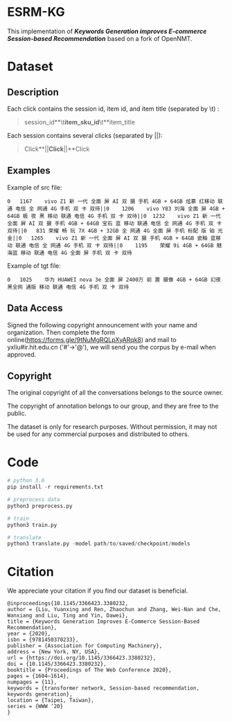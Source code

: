 # ESRM-KG

This implementation of ***Keywords Generation improves E-commerce Session-based Recommendation*** based on a fork of OpenNMT.

# Dataset 

## Description

Each click contains the session id, item id, and item title (separated by \t) :

> session_id**\t**item_sku_id**\t**item_title

Each session contains several clicks (separated by ||):

> Click**||**Click**||**Click




## Examples

Example of src file:
```
0	1167	vivo Z1 新 一代 全面 屏 AI 双 摄 手机 4GB + 64GB 炫慕 红移动 联通 电信 全 网通 4G 手机 双 卡 双待||0	1206	vivo Y83 刘海 全面 屏 4GB + 64GB 极 夜 黑 移动 联通 电信 4G 手机 双 卡 双待||0	1232	vivo Z1 新 一代 全面 屏 AI 双 摄 手机 4GB + 64GB 宝石 蓝 移动 联通 电信 全 网通 4G 手机 双 卡 双待||0	831	荣耀 畅 玩 7X 4GB + 32GB 全 网通 4G 全面 屏 手机 标配 版 铂 光金||0	1265	vivo Z1 新 一代 全面 屏 AI 双 摄 手机 4GB + 64GB 瓷釉 蓝移动 联通 电信 全 网通 4G 手机 双 卡 双待||0	1195	荣耀 9i 4GB + 64GB 魅 海蓝 移动 联通 电信 4G 全面 屏 手机 双 卡 双待
```

Example of tgt file:
```
0	1025	华为 HUAWEI nova 3e 全面 屏 2400万 前 置 摄像 4GB + 64GB 幻夜 黑全网 通版 移动 联通 电信 4G 手机 双 卡 双待
```



## Data Access

Signed the following copyright announcement with your name and organization. Then complete the form online(https://forms.gle/9tNuMgRQLpXyARqk8) and mail to yxliu#ir.hit.edu.cn ('#'->'@'), we will send you the corpus by e-mail when approved.



## Copyright

The original copyright of all the conversations belongs to the source owner.

The copyright of annotation belongs to our group, and they are free to the public.

The dataset is only for research purposes. Without permission, it may not be used for any commercial purposes and distributed to others.



# Code


```python
# python 3.6
pip install -r requirements.txt

# preprocess data
python3 preprocess.py

# train
python3 train.py

# translate
python3 translate.py -model path/to/saved/checkpoint/models
```

# Citation
We appreciate your citation if you find our dataset is beneficial.

```
@inproceedings{10.1145/3366423.3380232,
author = {Liu, Yuanxing and Ren, Zhaochun and Zhang, Wei-Nan and Che, Wanxiang and Liu, Ting and Yin, Dawei},
title = {Keywords Generation Improves E-Commerce Session-Based Recommendation},
year = {2020},
isbn = {9781450370233},
publisher = {Association for Computing Machinery},
address = {New York, NY, USA},
url = {https://doi.org/10.1145/3366423.3380232},
doi = {10.1145/3366423.3380232},
booktitle = {Proceedings of The Web Conference 2020},
pages = {1604–1614},
numpages = {11},
keywords = {transformer network, Session-based recommendation, keywords generation},
location = {Taipei, Taiwan},
series = {WWW ’20}
}
```
